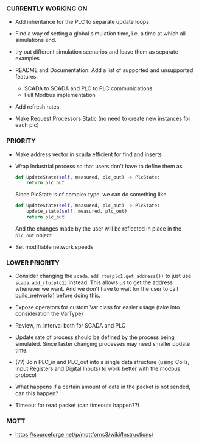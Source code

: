 ### CURRENTLY WORKING ON

- Add inheritance for the PLC to separate update loops

- Find a way of setting a global simulation time, i.e. a time at which all simulations end.

- try out different simulation scenarios and leave them as separate examples

- README and Documentation. Add a list of supported and unsupported features:
    - SCADA to SCADA and PLC to PLC communications
    - Full Modbus implementation

- Add refresh rates

- Make Request Processors Static (no need to create new instances for each plc)

### PRIORITY

- Make address vector in scada efficient for find and inserts

- Wrap Industrial process so that users don't have to define them as
    ```python
    def UpdateState(self, measured, plc_out) -> PlcState:
        return plc_out
    ```
  Since PlcState is of complex type, we can do something like
    ```python
    def UpdateState(self, measured, plc_out) -> PlcState:
        update_state(self, measured, plc_out)
        return plc_out
    ```
  And the changes made by the user will be reflected in place in the `plc_out` object

- Set modifiable network speeds

### LOWER PRIORITY

- Consider changing the `scada.add_rtu(plc1.get_address())` to just use `scada.add_rtu(plc1)` instead. This allows us to get the address whenever we want. And we don't have to wait for the user to call build_network() before doing this.

- Expose operators for custom Var class for easier usage (take into consideration the VarType)

- Review, m_interval both for SCADA and PLC

- Update rate of process should be defined by the process being simulated. Since faster changing processes may need smaller update time.

- (??) Join PLC_in and PLC_out into a single data structure (using Coils, Input Registers and Digital Inputs) to work better with the modbus protocol

- What happens if a certain amount of data in the packet is not sended, can this happen?

- Timeout for read packet (can timeouts happen??)

### MQTT

- https://sourceforge.net/p/mqttforns3/wiki/Instructions/

